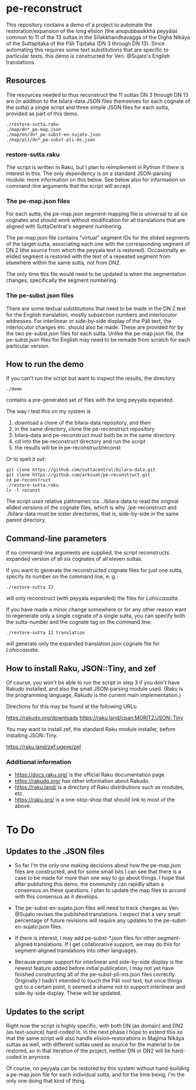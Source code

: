 pe-reconstruct
==============

This repository contains a demo of a project to automate the
restoration/expansion of the long elision (the anupubbasikkhā
peyyāla) common to 11 of the 13 suttas in the Sīlakkhandhavagga of
the Digha Nikāya of the Suttapiṭaka of the Pāli Tipiṭaka (DN 3
through DN 13). Since automating this requires some text substitutions
that are specific to particular texts, this demo is constructed for
Ven. @Sujato's English translations.

Resources
---------

The resources needed to thus reconstruct the 11 suttas DN 3 through
DN 13 are (in addition to the bilara-data JSON files themselves for
each cognate of the sutta) a single script and three simple JSON
files for each sutta, provided as part of this demo.

    ./restore-sutta.raku
    ./map/dn*_pe-map.json
    ./map/en/dn*_pe-subst-en-sujato.json
    ./map/pli/dn*_pe-subst-pli-ms.json

### restore-sutta.raku ###

The script is written in Raku, but I plan to reimplement in Python
if there is interest in this. The only dependency is on a standard
JSON-parsing module: more information on this below. See below also
for information on command-line arguments that the script will accept.

### The pe-map.json files ###

For each sutta, the pe-map.json segment-mapping file is universal
to all six cognates and should work without modification for all
translations that are aligned with SuttaCentral's segment numbering.

The pe-map.json file contains "virtual" segment IDs for the elided
segments of the target sutta, associating each one with the
corresponding segment of DN 2 (the source from which the peyyala
text is restored). Occasionally an elided segment is restored with
the text of a repeated segment from elsewhere within the same sutta,
not from DN2.

The only time this file would need to be updated is when the
segmentation changes, specifically the segment numbering.

### The pe-subst.json files ###

There are some textual substitutions that need to be made in the
DN 2 text for the English translation, mostly subsection numbers
and interlocutor addresses. For interlinear or side-by-side display
of the Pāli text, the interlocutor changes etc. should also be made.
These are provided for by the two pe-subst.json files for each
sutta. Unlike the pe-map.json file, the pe-subst.json files for
English may need to be remade from scratch for each particular
version.

How to run the demo
-------------------
If you can't run the script but want to inspect the results, the
directory 

    ./demo 

contains a pre-generated set of files with the long peyyala expanded.

The way I test this on my system is 

1. download a clone of the bilara-data repository, and then
2. in the same directory, clone the pe-reconstruct repository
3. bilara-data and pe-reconstruct must both be in the same directory
4. cd into the pe-reconstruct directory and run the script 
5. the results will be in pe-reconstruct/reconst

Or to spell it out:

    git clone https://github.com/suttacentral/bilara-data.git
    git clone https://github.com/arkiuat/pe-reconstruct.git
    cd pe-reconstruct
    ./restore-sutta.raku
    ls -l reconst

The script uses relative pathnames via ../bilara-data to read the
original elided versions of the cognate files, which is why
./pe-reconstruct and ./bilara-data must be sister directories, that
is, side-by-side in the same parent directory.

Command-line parameters
-----------------------
If no command-line arguments are supplied, the script reconstructs
expanded version of all six cognates of all eleven suttas.

If you want to generate the reconstructed cognate files for just
one sutta, specify its number on the command line, e. g.:

    ./restore-sutta 12

will only reconstruct (with peyyala expanded) the files for
*Lohiccasutta*. 

If you have made a minor change somewhere or for any other reason
want to regenerate only a single cognate of a single sutta, you can
specify both the sutta-number and the cognate tag on the command
line:

    ./restore-sutta 12 translation

will generate only the expanded translation.json cognate file for
*Lohiccasutta*.

How to install Raku, JSON::Tiny, and zef
----------------------------------------
Of course, you won't be able to run the script in step 3 if you don't have
Rakudo installed, and also the small JSON-parsing module used. (Raku is the
programming language, Rakudo is the current main implementation.)

Directions for this may be found at the following URLs:

https://rakudo.org/downloads
https://raku.land/cpan:MORITZ/JSON::Tiny

You may want to install zef, the standard Raku module installer,
before installing JSON::Tiny.

https://raku.land/zef:ugexe/zef

### Additional information ###

* https://docs.raku.org/ is the official Raku documentation page.
* https://rakudo.org/ has other information about Rakudo.
* https://raku.land/ is a directory of Raku distributions such as modules, etc.
* https://raku.org/ is a one-stop-shop that should link to most of the above.

To Do
=====

Updates to the .JSON files
--------------------------

* So far I'm the only one making decisions about how the pe-map.json
files are constructed, and for some small bits I can see that there
is a case to be made for more than one way to go about things. I
hope that after publishing this demo, the community can rapidly
attain a consensus on these questions. I plan to update the map
files to accord with this consensus as it develops.

* The pe-subst-en-sujato.json files will need to track changes as
Ven. @Sujato revises the published translations. I expect that a
very small percentage of future revisions will require any updates
to the pe-subst-en-sujato.json files.

* If there is interest, I may add pe-subst-\*.json files for other
segment-aligned translations. If I get collaborative support, we may
do this for segment-aligned translations into other languages.

* Because proper support for interlinear and side-by-side display
is the newest feature added before initial publication, I may not
yet have finished constructing all of the pe-subst-pli-ms.json files
correctly. Originally I hadn't intended to touch the Pāli root
text, but once things got to a certain point, it seemed a shame not
to support interlinear and side-by-side display. These will be
updated.

Updates to the script
---------------------

Right now the script is highly specific, with both DN (as domain)
and DN2 (as text-source) hard-coded in. In the next phase I hope
to extend this so that the same script will also handle
elision-restorations in Majjima Nikāya suttas as well, with different
suttas used as source for the material to be restored, so in that
iteration of the project, neither DN or DN2 will be hard-coded in
anymore.

Of course, no peyyala can be restored by this system without
hand-building a pe-map.json file for each individual sutta, and for
the time being, I'm the only one doing that kind of thing.

